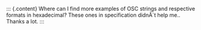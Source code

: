 ::: {.content}
Where can I find more examples of OSC strings and respective formats in
hexadecimal? These ones in specification didnÂ´t help me..\
Thanks a lot.
:::
